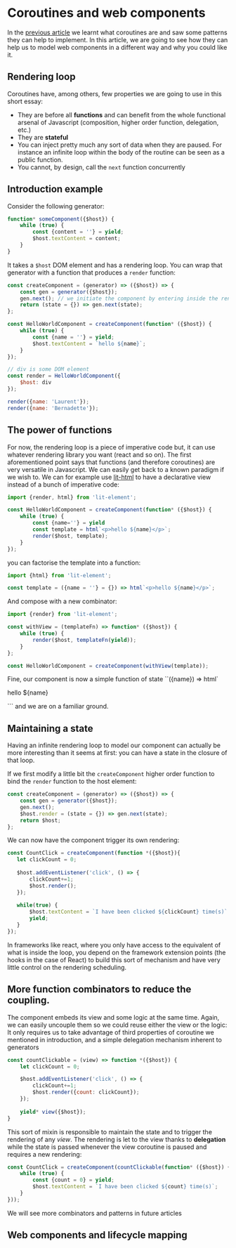# Coroutines and web components

In the [previous article](./coroutine) we learnt what coroutines are and saw some patterns they can help to implement.
In this article, we are going to see how they can help us to model web components in a different way and why you could like it.

## Rendering loop

Coroutines have, among others, few properties we are going to use in this short essay:
* They are before all **functions** and can benefit from the whole functional arsenal of Javascript (composition, higher order function, delegation, etc.)
* They are **stateful**
* You can inject pretty much any sort of data when they are paused. For instance an infinite loop within the body of the routine can be seen as a public function.
* You cannot, by design, call the ``next`` function concurrently

## Introduction example

Consider the following generator: 

```Javascript
function* someComponent({$host}) {
    while (true) {
        const {content = ''} = yield;
        $host.textContent = content;
    }
}
```

It takes a ``$host`` DOM element and has a rendering loop. You can wrap that generator with a function that produces a ``render`` function:

```Javascript
const createComponent = (generator) => ({$host}) => {
    const gen = generator({$host});
    gen.next(); // we initiate the component by entering inside the rendering loop
    return (state = {}) => gen.next(state);
};

const HelloWorldComponent = createComponent(function* ({$host}) {
    while (true) {
        const {name = ''} = yield;
        $host.textContent = `hello ${name}`;
    }
});

// div is some DOM element
const render = HelloWorldComponent({
    $host: div
});

render({name: 'Laurent'});
render({name: 'Bernadette'});
```

## The power of functions

For now, the rendering loop is a piece of imperative code but, it can use whatever rendering library you want (react and so on). 
The first aforementioned point says that functions (and therefore coroutines) are very versatile in Javascript. We can easily get back to a known paradigm if we wish to. We can for example use [lit-html](./todo) to have a declarative view instead of a bunch of imperative code: 

```Javascript
import {render, html} from 'lit-element';

const HelloWorldComponent = createComponent(function* ({$host}) {
    while (true) {
        const {name=''} = yield
        const template = html`<p>hello ${name}</p>`;
        render($host, template);
    }
});
```

you can factorise the template into a function: 

```Javascript
import {html} from 'lit-element';

const template = ({name = ''} = {}) => html`<p>hello ${name}</p>`;
```

And compose with a new combinator: 

```Javascript
import {render} from 'lit-element';

const withView = (templateFn) => function* ({$host}) {
    while (true) {
        render($host, templateFn(yield));
    }
};

const HelloWorldComponent = createComponent(withView(template));
```
Fine, our component is now a simple function of state ``({name}) => html\`<p>hello ${name}</p>\``` and we are on a familiar ground.

## Maintaining a state

Having an infinite rendering loop to model our component can actually be more interesting than it seems at first: you can have a state in the closure of that loop. 

If we first modify a little bit the ``createComponent`` higher order function to bind the ``render`` function to the host element: 
```Javascript
const createComponent = (generator) => ({$host}) => {
    const gen = generator({$host});
    gen.next();
    $host.render = (state = {}) => gen.next(state);
    return $host;
};
```

We can now have the component trigger its own rendering:

```Javascript
const CountClick = createComponent(function *({$host}){
   let clickCount = 0;
   
   $host.addEventListener('click', () => {
       clickCount+=1;
       $host.render();
   });
   
   while(true) {
       $host.textContent = `I have been clicked ${clickCount} time(s)`
       yield;
   }
});
```

In frameworks like react, where you only have access to the equivalent of what is inside the loop, you depend on the framework extension points (the hooks in the case of React) to build this sort of mechanism and have very little control on the rendering scheduling.

## More function combinators to reduce the coupling. 

The component embeds its view and some logic at the same time. Again, we can easily uncouple them so we could reuse either the view or the logic:
It only requires us to take advantage of third properties of coroutine we mentioned in introduction, and a simple delegation mechanism inherent to generators

```Javascript
const countClickable = (view) => function *({$host}) {
    let clickCount = 0;

    $host.addEventListener('click', () => {
        clickCount+=1;
        $host.render({count: clickCount});
    });
    
    yield* view({$host}); 
}
```

This sort of mixin is responsible to maintain the state and to trigger the rendering of any _view_. The rendering is let to the view thanks to **delegation** while the state is passed whenever the view coroutine is paused and requires a new rendering:

```Javascript
const CountClick = createComponent(countClickable(function* ({$host}) {
    while (true) {
        const {count = 0} = yield;
        $host.textContent = `I have been clicked ${count} time(s)`;
    }
}));
```

We will see more combinators and patterns in future articles

## Web components and lifecycle mapping


